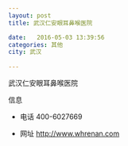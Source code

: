 ```yaml
--- 
layout: post 
title: 武汉仁安眼耳鼻喉医院

date:   2016-05-03 13:39:56 
categories: 其他  
city: 武汉
  
--- 
```

   
武汉仁安眼耳鼻喉医院

信息
 - 电话 400-6027669

 - 网址 http://www.whrenan.com


